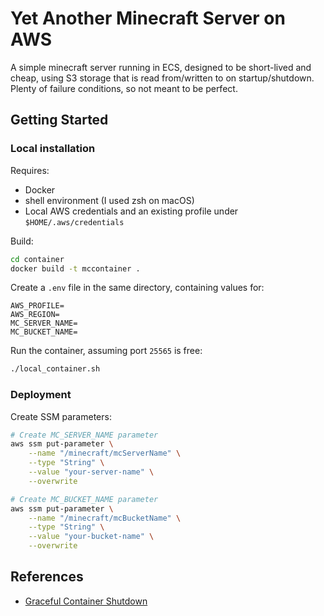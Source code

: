 # Yet Another Minecraft Server on AWS

A simple minecraft server running in ECS, designed to be short-lived and cheap, using S3 storage that is read from/written to on startup/shutdown. Plenty of failure conditions, so not meant to be perfect.

## Getting Started

### Local installation

Requires:

- Docker
- shell environment (I used zsh on macOS)
- Local AWS credentials and an existing profile under `$HOME/.aws/credentials`

Build:

```sh
cd container
docker build -t mccontainer .
```

Create a `.env` file in the same directory, containing values for:

```text
AWS_PROFILE=
AWS_REGION=
MC_SERVER_NAME=
MC_BUCKET_NAME=
```

Run the container, assuming port `25565` is free:

```sh
./local_container.sh
```

### Deployment

Create SSM parameters:

```sh
# Create MC_SERVER_NAME parameter
aws ssm put-parameter \
    --name "/minecraft/mcServerName" \
    --type "String" \
    --value "your-server-name" \
    --overwrite

# Create MC_BUCKET_NAME parameter
aws ssm put-parameter \
    --name "/minecraft/mcBucketName" \
    --type "String" \
    --value "your-bucket-name" \
    --overwrite
```

## References

- [Graceful Container Shutdown](https://aws.amazon.com/blogs/containers/graceful-shutdowns-with-ecs/)
